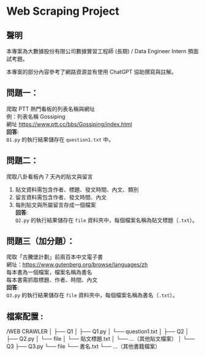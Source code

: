 # Web Scraping Project

## 聲明

本專案為大數據股份有限公司數據實習工程師 (長期) / Data Engineer Intern 預面試考題。

本專案的部分內容參考了網路資源並有使用 ChatGPT 協助撰寫與註解。

## 問題一：

爬取 PTT 熱門看板的列表名稱與網址  
例：列表名稱 Gossiping  
網址 https://www.ptt.cc/bbs/Gossiping/index.html  
**回答**:  
`Q1.py` 的執行結果儲存在 `question1.txt` 中。

## 問題二：

爬取八卦看板內 7 天內的貼文與留言

1. 貼文資料需包含作者、標題、發文時間、內文、類別
2. 留言資料需包含作者、發文時間、內文
3. 每則貼文與所屬留言存成一個檔案  
   **回答**:  
   `Q2.py` 的執行結果儲存在 `file` 資料夾中，每個檔案名稱為貼文標題（`.txt`）。

## 問題三（加分題）：

爬取「古騰堡計劃」前兩百本中文電子書  
網址：https://www.gutenberg.org/browse/languages/zh  
每本書為一個檔案，檔案名稱為書名  
每本書需抓取標題、作者、時間、內文  
**回答**:  
`Q3.py` 的執行結果儲存在 `file` 資料夾中，每個檔案名稱為書名（`.txt`）。

## 檔案配置 :

/WEB CRAWLER
│
├── Q1
│ ├── Q1.py
│ └── question1.txt
│
├── Q2
│ ├── Q2.py
│ └── file
│ └── 貼文標題.txt
│ └── ...（其他貼文檔案）
│
└── Q3
├── Q3.py
└── file
└── 書名.txt
└── ...（其他書籍檔案）
